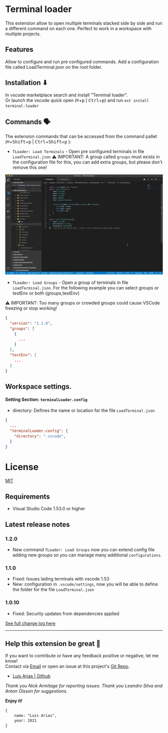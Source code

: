 # Terminal loader

This extension allow to open multiple terminals stacked side by side and run a different command on each one. Perfect to work in a workspace with multiple projects.

## Features

Allow to configure and run pre configured commands.
Add a configuration file called LoadTerminal.json on the root folder.

## Installation ⬇

In vscode marketplace search and install "Terminal loader".  
Or launch the vscode quick open (<kbd>⌘</kbd>+<kbd>p</kbd> | <kbd>Ctrl</kbd>+<kbd>p</kbd>) and run `ext install terminal-loader`

## Commands 🗣

The extension commands that can be accessed from the command pallet (<kbd>⌘</kbd>+<kbd>Shift</kbd>+<kbd>p</kbd> | <kbd>Ctrl</kbd>+<kbd>Shift</kbd>+<kbd>p</kbd> ):

- `TLoader: Load Terminals` - Open pre configured terminals in file `LoadTerminal.json`
  ⚠️ IMPORTANT: A group called `groups` must exists in the configuration file for this, you can add extra groups, but please don't remove this one!

![explorer](assets/Sample.gif)

- `TLoader: Load Groups` - Open a group of terminals in file `LoadTerminal.json`. For the following example you can select groups or testEnv or both (groups,testEnv)

⚠️ IMPORTANT: Too many groups or crowded groups could cause VSCode freezing or stop working!

```json
{
  "version": "1.1.0",
  "groups": [
    {
      ...
    }
  ],
  "testEnv": [
    ...
  ]
}
```

## Workspace settings.

#### Setting Section: `terminalLoader.config`

- directory: Defines the name or location for the file `LoadTerminal.json`

```json
{
  ...
  "terminalLoader.config": {
    "directory": ".vscode",
  }
}
```

# License

[MIT](https://github.com/ariassd/vscode-load-terminals/blob/master/LICENSE)

## Requirements

- Visual Studio Code 1.53.0 or higher

## Latest release notes

### 1.2.0

- New command `TLoader: Load Groups` now you can extend config file adding new groups so you can manage many additional `configurations`.

### 1.1.0

- Fixed: Issues lading terminals with vscode 1.53
- New: configuration in `.vscode/settings`, now you will be able to define the folder for the file `LoadTerminal.json`

### 1.0.10

- Fixed: Security updates from dependencies applied

[See full change log here](CHANGELOG.md)

---

## Help this extension be great 💪

If you want to contribute or have any feedback positive or negative, let me know!  
Contact via [Email](ariassd@gmail.com) or open an issue at this project's [Git Repo](https://github.com/ariassd/vscode-load-terminals).

- [Luis Arias | Github](https://github.com/ariassd)

_Thank you Nick Armitage for reporting issues._
_Thank you Leandro Silva and Anton Olsson for suggestions._

**Enjoy it!**

```
{
    name: "Luis Arias",
    year: 2021
}
```
